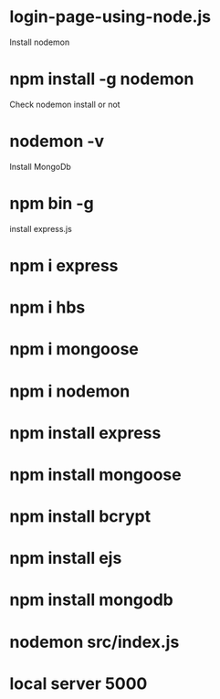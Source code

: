 # login-page-using-node.js

Install nodemon
# npm install -g nodemon

Check nodemon install or not
# nodemon -v

Install MongoDb
# npm bin -g

install express.js
# npm i express

# npm i hbs

# npm i mongoose  
# npm i nodemon
# npm install express 
# npm install mongoose
# npm install bcrypt   
# npm install ejs 
# npm install mongodb 

# nodemon src/index.js
# local server 5000

